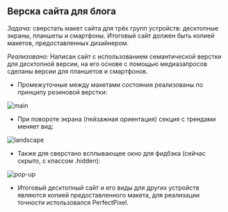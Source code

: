 ## Верска сайта для блога
*Задача:* сверстать макет сайта для трёх групп устройств: десктопные экраны, планшеты и смартфоны. Итоговый сайт должен быть копией макетов, предоставленных дизайнером.

*Реализовано:* Написан сайт с использованием семантической верстки для десктопной версии, на его основе с помощью медиазапросов сделаны версии для планшетов и смартфонов.
- Промежуточные между макетами состояния реализованы по принципу резиновой верстки:

![main](https://user-images.githubusercontent.com/110459187/215475964-9ef81112-6d23-45ac-83e9-68405fbbe3b0.gif)

- При повороте экрана (пейзажная ориентация) секция с трендами меняет вид:

![landscape](https://user-images.githubusercontent.com/110459187/215478337-376558af-1a66-4796-afa1-f8a55d07e421.gif)

- Также для сверстано всплывающее окно для фидбэка (сейчас скрыто, с классом .hidden):

![pop-up](https://user-images.githubusercontent.com/110459187/215480355-b3883a36-b1dc-43df-8c17-ed8abea6f12f.gif)

- Итоговый десктопный сайт и его виды для других устройств являются копией предоставленного макета, для реализации точности истользовался PerfectPixel.
